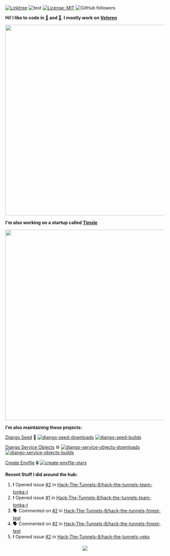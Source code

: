 [![Linktree](https://img.shields.io/badge/linktree-1de9b6?style=for-the-badge&logo=linktree&logoColor=white)](https://linktr.ee/angelonfira)
![test](https://hits.seeyoufarm.com/api/count/incr/badge.svg?url=https://github.com/AngelOnFira)
[![License: MIT](https://img.shields.io/badge/License-MIT-yellow.svg)](https://opensource.org/licenses/MIT)
![GitHub followers](https://img.shields.io/github/followers/angelonfira?style=social)

**Hi! I like to code in [:crab:](https://www.rust-lang.org/) and [:snake:](https://www.python.org/). I mostly work on [Veloren](https://veloren.net)**

<p align="center">
  <img width="600" src="https://media.discordapp.net/attachments/444005079410802699/730566298073038949/rsz_5f0656b6aa176.png">
</p>

**I'm also working on a startup called [Timsle](https://timsle.com)**

<p align="center">
  <img width="600" src="https://media.discordapp.net/attachments/444005079410802699/730566842674053130/rsz_5f0657242abb4.png">
</p>

**I'm also maintaining these projects:**

[Django Seed](https://github.com/Brobin/django-seed)
:seedling:
[![django-seed-downloads](https://pepy.tech/badge/django-seed)](https://pepy.tech/project/django-seed)
[![django-seed-builds](https://github.com/Brobin/django-seed/workflows/Test/badge.svg)](https://github.com/Brobin/django-seed)

[Django Service Objects](https://github.com/mixxorz/django-service-objects)
:gear:
[![django-service-objects-downloads](https://pepy.tech/badge/django-service-objects)](https://pepy.tech/project/django-service-objects)
[![django-service-objects-builds](https://github.com/mixxorz/django-service-objects/actions/workflows/test.yml/badge.svg)](https://github.com/mixxorz/django-service-objects/actions/workflows/test.yml)

[Create Envfile](https://github.com/SpicyPizza/create-envfile)
:lock:
[![create-envfile-stars](https://img.shields.io/github/stars/SpicyPizza/create-envfile?style=social)](https://github.com/SpicyPizza/create-envfile)

**Recent Stuff I did around the hub:**

<!--START_SECTION:activity-->
1. ❗ Opened issue [#2](https://github.com/Hack-The-Tunnels-8/hack-the-tunnels-team-tonka-t/issues/2) in [Hack-The-Tunnels-8/hack-the-tunnels-team-tonka-t](https://github.com/Hack-The-Tunnels-8/hack-the-tunnels-team-tonka-t)
2. ❗ Opened issue [#1](https://github.com/Hack-The-Tunnels-8/hack-the-tunnels-team-tonka-t/issues/1) in [Hack-The-Tunnels-8/hack-the-tunnels-team-tonka-t](https://github.com/Hack-The-Tunnels-8/hack-the-tunnels-team-tonka-t)
3. 🗣 Commented on [#2](https://github.com/Hack-The-Tunnels-8/hack-the-tunnels-forest-test/issues/2#issuecomment-1741813058) in [Hack-The-Tunnels-8/hack-the-tunnels-forest-test](https://github.com/Hack-The-Tunnels-8/hack-the-tunnels-forest-test)
4. 🗣 Commented on [#2](https://github.com/Hack-The-Tunnels-8/hack-the-tunnels-forest-test/issues/2#issuecomment-1741813034) in [Hack-The-Tunnels-8/hack-the-tunnels-forest-test](https://github.com/Hack-The-Tunnels-8/hack-the-tunnels-forest-test)
5. ❗ Opened issue [#2](https://github.com/Hack-The-Tunnels-8/hack-the-tunnels-veks/issues/2) in [Hack-The-Tunnels-8/hack-the-tunnels-veks](https://github.com/Hack-The-Tunnels-8/hack-the-tunnels-veks)
<!--END_SECTION:activity-->

<p align="center">
  <img src="https://github-profile-trophy.vercel.app/?username=angelonfira&column=4&theme=nord&margin-w=15&margin-h=15">
</p>

